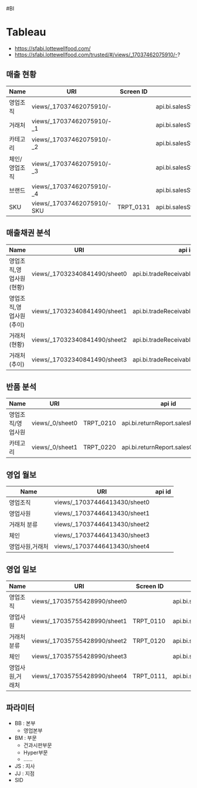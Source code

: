 #BI

# Tableau

- https://sfabi.lottewellfood.com/
- https://sfabi.lottewellfood.com/trusted/#/views/_17037462075910/-?
## 매출 현황
| Name | URI | Screen ID | api id |
| ---- | ---- | ---- | ---- |
| 영업조직 | views/_17037462075910/- |  | api.bi.salesStatus.salesForce |
| 거래처 | views/_17037462075910/-_1 |  | api.bi.salesStatus.salesCust |
| 카테고리 | views/_17037462075910/-_2 |  | api.bi.salesStatus.salesCategory |
| 체인/영업조직 | views/_17037462075910/-_3 |  | api.bi.salesStatus.salesChain |
| 브랜드 | views/_17037462075910/-_4 |  | api.bi.salesStatus.salesBrand |
| SKU | views/_17037462075910/-SKU | TRPT_0131 | api.bi.salesStatus.salesSKU |

## 매출채권 분석
| Name | URI | api id |  |
| ---- | ---- | ---- | ---- |
| 영업조직,영업사원(현황) | views/_17032340841490/sheet0 | api.bi.tradeReceivable.curSalesForce |  |
| 영업조직,영업사원(추이) | views/_17032340841490/sheet1 | api.bi.tradeReceivable.transSalesForce |  |
| 거래처(현황) | views/_17032340841490/sheet2 | api.bi.tradeReceivable.curSalesCust |  |
| 거래처(추이) | views/_17032340841490/sheet3 | api.bi.tradeReceivable.transSalesCust |  |

## 반품 분석
| Name | URI |  | api id |
| ---- | ---- | ---- | ---- |
| 영업조직/영업사원 | views/_0/sheet0 | TRPT_0210 | api.bi.returnReport.salesForce |
| 카테고리 | views/_0/sheet1 | TRPT_0220 | api.bi.returnReport.salesCategory |

## 영업 월보
| Name | URI | api id |
| ---- | ---- | ---- |
| 영업조직 | views/_17037446413430/sheet0 |  |
| 영업사원 | views/_17037446413430/sheet1 |  |
| 거래처 분류 | views/_17037446413430/sheet2 |  |
| 체인 | views/_17037446413430/sheet3 |  |
| 영업사원,거래처 | views/_17037446413430/sheet4 |  |

## 영업 일보
| Name | URI | Screen ID | api id |
| ---- | ---- | ---- | ---- |
| 영업조직 | views/_17035755428990/sheet0 |  | api.bi.salesDaily.salesForce |
| 영업사원 | views/_17035755428990/sheet1 | TRPT_0110 | api.bi.salesDaily.salesPerson |
| 거래처 분류 | views/_17035755428990/sheet2 | TRPT_0120 | api.bi.salesDaily.salesCust |
| 체인 | views/_17035755428990/sheet3 |  | api.bi.salesDaily.salesChain |
| 영업사원,거래처 | views/_17035755428990/sheet4 | TRPT_0111, | api.bi.salesDaily.salesPersonByCust |

## 파라미터
- BB : 본부
	- 영업본부
- BM : 부문
	- 건과시판부문
	- Hyper부문
	- ......
- JS : 지사
- JJ : 지점
- SID